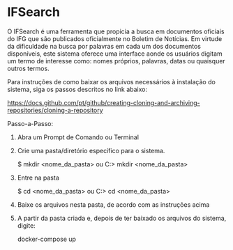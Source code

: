 # IFSearch 
O IFSearch é uma ferramenta que propicia a busca em documentos oficiais do IFG que são publicados oficialmente no Boletim de Notícias. Em virtude da dificuldade na busca por palavras em cada um dos documentos disponíveis, este sistema oferece uma interface aonde os usuários digitam um termo de interesse como: nomes próprios, palavras, datas ou quaisquer outros termos.

Para instruções de como baixar os arquivos necessários à instalação do sistema, siga os passos descritos no link abaixo:

https://docs.github.com/pt/github/creating-cloning-and-archiving-repositories/cloning-a-repository

Passo-a-Passo:
1. Abra um Prompt de Comando ou Terminal
2. Crie uma pasta/diretório específico para o sistema. 

   $ mkdir <nome_da_pasta> ou C:\> mkdir <nome_da_pasta>

3. Entre na pasta

   $ cd <nome_da_pasta> ou C:\> cd <nome_da_pasta> 

4. Baixe os arquivos nesta pasta, de acordo com as instruções acima
5. A partir da pasta criada e, depois de ter baixado os arquivos do sistema, digite:

   docker-compose up


